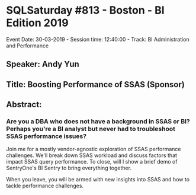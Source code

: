 # SQLSaturday #813 - Boston - BI Edition 2019
Event Date: 30-03-2019 - Session time: 12:40:00 - Track: BI Administration and Performance
## Speaker: Andy Yun
## Title: Boosting Performance of SSAS (Sponsor)
## Abstract:
### Are you a DBA who does not have a background in SSAS or BI? Perhaps you're a BI analyst but never had to troubleshoot SSAS performance issues?
 
Join me for a mostly vendor-agnostic exploration of SSAS performance challenges. We'll break down SSAS workload and discuss factors that impact SSAS query performance. To close, will I show a brief demo of SentryOne's BI Sentry to bring everything together. 
 
When you leave, you will be armed with new insights into SSAS and how to tackle performance challenges.
